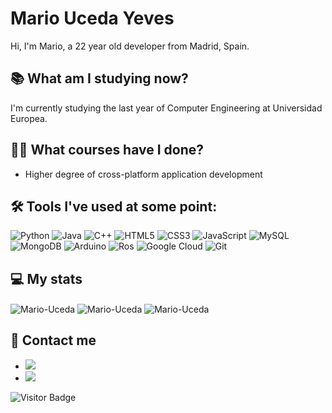 # Mario Uceda Yeves
Hi, I'm Mario, a 22 year old developer from Madrid, Spain.

## 📚 What am I studying now?
I'm currently studying the last year of Computer Engineering at Universidad Europea.

## 👨‍🎓 What courses have I done?
- Higher degree of cross-platform application development

## 🛠 Tools I've used at some point:
![Python](https://img.shields.io/badge/-Python-black?style=flat-square&logo=Python)
![Java](https://img.shields.io/badge/-java-E34A86?style=flat-square&logo=java)
![C++](https://img.shields.io/badge/-C++-00599C?style=flat-square&logo=c)
![HTML5](https://img.shields.io/badge/-HTML5-E34F26?style=flat-square&logo=html5&logoColor=white)
![CSS3](https://img.shields.io/badge/-CSS3-1572B6?style=flat-square&logo=css3)
![JavaScript](https://img.shields.io/badge/-Javascript-f0db4f?style=flat-square&logo=javascript&logoColor=323330)
![MySQL](https://img.shields.io/badge/-MySQL-black?style=flat-square&logo=mysql)
![MongoDB](https://img.shields.io/badge/-MongoDB-black?style=flat-square&logo=mongodb)
![Arduino](https://img.shields.io/badge/-Arduino-black?style=flat-square&logo=arduino)
![Ros](https://img.shields.io/badge/-Ros-black?style=flat-square&logo=ros)
![Google Cloud](https://img.shields.io/badge/Google%20Cloud-black?style=flat-square&logo=google-cloud)
![Git](https://img.shields.io/badge/-Git-black?style=flat-square&logo=git)

## 💻 My stats
<div align=”center”>
  <img align="center" src="https://github-readme-stats.vercel.app/api/top-langs?username=Mario-Uceda&theme=dark&show_icons=true&locale=en&layout=compact&langs_count=10" alt="Mario-Uceda" />
  <img align="center" src="https://github-readme-stats.vercel.app/api?username=Mario-Uceda&theme=dark&show_icons=true&locale=en&count_private=true&include_all_commits=true" alt="Mario-Uceda" />
  <img align="center" src="https://github-readme-streak-stats.herokuapp.com/?user=Mario-Uceda&theme=dark&" alt="Mario-Uceda" />
</div>

## 💬 Contact me
- [![](https://img.shields.io/badge/-LinkedIn-informational?style=flat&logo=Linkedin&logoColor=white&color=506ad4)](https://www.linkedin.com/in/mario-uceda-yeves/)
- [![](https://img.shields.io/badge/-Gmail-informational?style=flat&logo=Gmail&logoColor=white&color=506ad4)](mailto:marioucedayeves@gmail.com)

![Visitor Badge](https://visitor-badge.laobi.icu/badge?page_id=Mario-Uceda)
